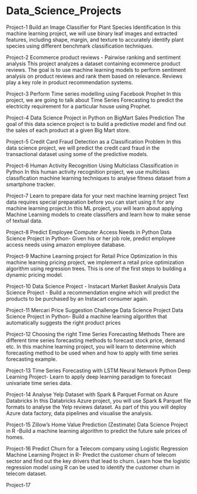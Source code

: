 # Data_Science_Projects

Project-1
Build an Image Classifier for Plant Species Identification
In this machine learning project, we will use binary leaf images and extracted features, including shape, margin, and texture to accurately identify plant species using different benchmark classification techniques.


Project-2
Ecommerce product reviews - Pairwise ranking and sentiment analysis
This project analyzes a dataset containing ecommerce product reviews. The goal is to use machine learning models to perform sentiment analysis on product reviews and rank them based on relevance. Reviews play a key role in product recommendation systems.


Project-3
Perform Time series modelling using Facebook Prophet
In this project, we are going to talk about Time Series Forecasting to predict the electricity requirement for a particular house using Prophet.


Project-4
Data Science Project in Python on BigMart Sales Prediction
The goal of this data science project is to build a predictive model and find out the sales of each product at a given Big Mart store.


Project-5
Credit Card Fraud Detection as a Classification Problem
In this data science project, we will predict the credit card fraud in the transactional dataset using some of the predictive models.


Project-6
Human Activity Recognition Using Multiclass Classification in Python 
In this human activity recognition project, we use multiclass classification machine learning techniques to analyse fitness dataset from a smartphone tracker.


Project-7
Learn to prepare data for your next machine learning project
Text data requires special preparation before you can start using it for any machine learning project.In this ML project, you will learn about applying Machine Learning models to create classifiers and learn how to make sense of textual data.


Project-8
Predict Employee Computer Access Needs in Python
Data Science Project in Python- Given his or her job role, predict employee access needs using amazon employee database.


Project-9
Machine Learning project for Retail Price Optimization
In this machine learning pricing project, we implement a retail price optimization algorithm using regression trees. This is one of the first steps to building a dynamic pricing model.


Project-10
Data Science Project - Instacart Market Basket Analysis 
Data Science Project - Build a recommendation engine which will predict the products to be purchased by an Instacart consumer again.


Project-11
Mercari Price Suggestion Challenge Data Science Project
Data Science Project in Python- Build a machine learning algorithm that automatically suggests the right product prices


Project-12
Choosing the right Time Series Forecasting Methods
There are different time series forecasting methods to forecast stock price, demand etc. In this machine learning project, you will learn to determine which forecasting method to be used when and how to apply with time series forecasting example.


Project-13
Time Series Forecasting with LSTM Neural Network Python 
Deep Learning Project- Learn to apply deep learning paradigm to forecast univariate time series data.


Project-14
Analyse Yelp Dataset with Spark & Parquet Format on Azure Databricks
In this Databricks Azure project, you will use Spark & Parquet file formats to analyse the Yelp reviews dataset. As part of this you will deploy Azure data factory, data pipelines and visualise the analysis.


Project-15
Zillow’s Home Value Prediction (Zestimate)
Data Science Project in R -Build a machine learning algorithm to predict the future sale prices of homes.


Project-16
Predict Churn for a Telecom company using Logistic Regression
Machine Learning Project in R- Predict the customer churn of telecom sector and find out the key drivers that lead to churn. Learn how the logistic regression model using R can be used to identify the customer churn in telecom dataset.


Project-17

